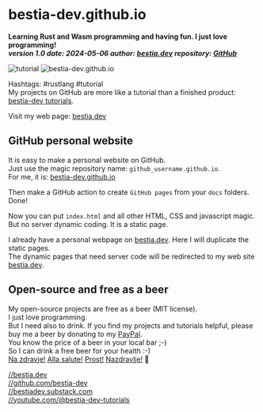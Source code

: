 [//]: # (auto_md_to_doc_comments segment start A)

# bestia-dev.github.io

**Learning Rust and Wasm programming and having fun. I just love programming!**  
***version 1.0 date: 2024-05-06  author: [bestia.dev](https://bestia.dev) repository: [GitHub](https://github.com/bestia-dev/bestia-dev.github.io)***  

 ![tutorial](https://img.shields.io/badge/tutorial-yellow)
 ![bestia-dev.github.io](https://bestia.dev/webpage_hit_counter/get_svg_image/1058713884.svg)

Hashtags: #rustlang #tutorial  
My projects on GitHub are more like a tutorial than a finished product: [bestia-dev tutorials](https://github.com/bestia-dev/tutorials_rust_wasm).

Visit my web page: [bestia.dev](https://bestia.dev)

## GitHub personal website

It is easy to make a personal website on GitHub.  
Just use the magic repository name: `github_username.github.io`.  
For me, it is: [bestia-dev.github.io](https://bestia-dev.github.io)

Then make a GitHub action to create `GitHub pages` from your `docs` folders.  
Done!

Now you can put `index.html` and all other HTML, CSS and javascript magic.  
But no server dynamic coding. It is a static page.

I already have a personal webpage on [bestia.dev](https://bestia.dev). Here I will duplicate the static pages.  
The dynamic pages that need server code will be redirected to my web site [bestia.dev](https://bestia.dev).  

## Open-source and free as a beer

My open-source projects are free as a beer (MIT license).  
I just love programming.  
But I need also to drink. If you find my projects and tutorials helpful, please buy me a beer by donating to my [PayPal](https://paypal.me/LucianoBestia).  
You know the price of a beer in your local bar ;-)  
So I can drink a free beer for your health :-)  
[Na zdravje!](https://translate.google.com/?hl=en&sl=sl&tl=en&text=Na%20zdravje&op=translate) [Alla salute!](https://dictionary.cambridge.org/dictionary/italian-english/alla-salute) [Prost!](https://dictionary.cambridge.org/dictionary/german-english/prost) [Nazdravlje!](https://matadornetwork.com/nights/how-to-say-cheers-in-50-languages/) 🍻

[//bestia.dev](https://bestia.dev)  
[//github.com/bestia-dev](https://github.com/bestia-dev)  
[//bestiadev.substack.com](https://bestiadev.substack.com)  
[//youtube.com/@bestia-dev-tutorials](https://youtube.com/@bestia-dev-tutorials)  

[//]: # (auto_md_to_doc_comments segment end A)
